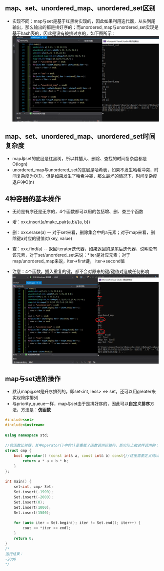## map、set、unordered_map、unordered_set区别

-   实现不同：map与set是基于红黑树实现的，因此如果利用迭代器，从头到尾输出，那么输出的都是排好序的；而unordered_map与unordered_set实现是基于hash表的，因此是没有被排过序的，如下图所示：<img src="..\..\pictures\image-20210510144927778.png" alt="image-20210510144927778" style="zoom:67%;" /> 

## map、set、unordered_map、unordered_set时间复杂度

-   map与set的底层是红黑树，所以其插入、删除、查找的时间复杂度都是O(logn)
-   unordered_map与unordered_set的底层是哈希表，如果不发生哈希冲突，时间复杂度为O(1)，但是如果发生了哈希冲突，那么最坏的情况下，时间复杂度退户冲O(n)

## 4种容器的基本操作

-   无论是有序还是无序的，4个函数都可以用的包括增、删、查三个函数
-   增：xxx.insert(a/make_pair(a,b)/{a, b})
    
-   删：xxx.erase(a) -- 对于set来看，删除集合中的a元素；对于map来看，删除键a对应的键值对(key, value)
    
-   查：xxx.find(a) -- 返回iterator迭代器，如果返回的是尾后迭代器，说明没有该元素，对于set/unordered_set来说：*iter是对应元素；对于map/unordered_map来说，iter->first键， iter->second值
-   注意：4个函数，插入重复的键，都不会对原来的键/键值对造成任何影响<img src="..\..\pictures\image-20210510145119482.png" alt="image-20210510145119482" style="zoom:67%;" />

## map与set进阶操作

-   默认map与set是升序排列的，即set<int, less<int>> <=> set<int>，还可以用greater<int>来实现降序排列
-   与priority_queue一样，map与set由于是排好序的，因此可以**自定义排序**方法，方法是：**仿函数**

```c++
#include<set>
#include<iostream>

using namespace std;

//仿函数比较器，其中operator()中的()是重载了函数调用运算符，即实际上被这样调用的：bool ret = cmp(int a, int b);
struct cmp {
	bool operator() (const int& a, const int& b) const{//这里需要定义成const函数，否则会报错
		return a * a > b * b;
	}
};

int main() {
	set<int, cmp> Set;
	Set.insert(-1990);
	Set.insert(-2000);
	Set.insert(0);
	Set.insert(1000);
	Set.insert(1500);

	for (auto iter = Set.begin(); iter != Set.end(); iter++) {
		cout << *iter << endl;
	}
	return 0;
}
/*
运行结果：
-2000                                                                                                        -1990                                                                                                       1500                                                                                                         1000                                                                                                         0  
*/
```


